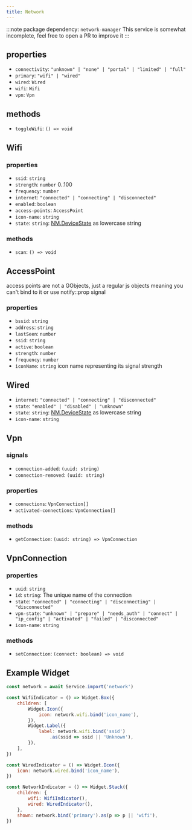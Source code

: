 ```yaml
---
title: Network
---
```


:::note
package dependency: `network-manager`
This service is somewhat incomplete, feel free to open a PR to improve it
:::

## properties

* `connectivity`: `"unknown" | "none" | "portal" | "limited" | "full"`
* `primary`: `"wifi" | "wired"`
* `wired`: `Wired`
* `wifi`: `Wifi`
* `vpn`: `Vpn`

## methods

* `toggleWifi`: `() => void`

## Wifi

### properties

* `ssid`: `string`
* `strength`: `number` 0..100
* `frequency`: `number`
* `internet`: `"connected" | "connecting" | "disconnected"`
* `enabled`: `boolean`
* `access-points`: `AccessPoint`
* `icon-name`: `string`
* `state`: `string`: [NM.DeviceState](https://gjs-docs.gnome.org/nm10~1.0/nm.devicestate) as lowercase string

### methods

* `scan`: `() => void`

## AccessPoint

access points are not a GObjects, just a regular js objects
meaning you can't bind to it or use notify::prop signal

### properties

* `bssid`: `string`
* `address`: `string`
* `lastSeen`: `number`
* `ssid`: `string`
* `active`: `boolean`
* `strength`: `number`
* `frequency`: `number`
* `iconName`: `string` icon name representing its signal strength

## Wired

* `internet`: `"connected" | "connecting" | "disconnected"`
* `state`: `"enabled" | "disabled" | "unknown"`
* `state`: `string`: [NM.DeviceState](https://gjs-docs.gnome.org/nm10~1.0/nm.devicestate) as lowercase string
* `icon-name`: `string`

## Vpn

### signals

* `connection-added`: `(uuid: string)`
* `connection-removed`: `(uuid: string)`

### properties

* `connections`: `VpnConnection[]`
* `activated-connections`: `VpnConnection[]`

### methods

* `getConnection`: `(uuid: string) => VpnConnection`

## VpnConnection

### properties

* `uuid`: `string`
* `id`: `string`: The unique name of the connection
* `state`: `"connected" | "connecting" | "disconnecting" | "disconnected"`
* `vpn-state`: `"unknown" | "prepare" | "needs_auth" | "connect" | "ip_config" | "activated" | "failed" | "disconnected"`
* `icon-name`: `string`

### methods

* `setConnection`: `(connect: boolean) => void`

## Example Widget

```js
const network = await Service.import('network')

const WifiIndicator = () => Widget.Box({
    children: [
        Widget.Icon({
            icon: network.wifi.bind('icon_name'),
        }),
        Widget.Label({
            label: network.wifi.bind('ssid')
                .as(ssid => ssid || 'Unknown'),
        }),
    ],
})

const WiredIndicator = () => Widget.Icon({
    icon: network.wired.bind('icon_name'),
})

const NetworkIndicator = () => Widget.Stack({
    children: {
        wifi: WifiIndicator(),
        wired: WiredIndicator(),
    },
    shown: network.bind('primary').as(p => p || 'wifi'),
})
```
